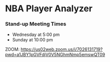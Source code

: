 # NBA Player Analyzer

### Stand-up Meeting Times

- Wednesday at 5:00 pm
- Sunday at 10:00 pm

ZOOM: https://us02web.zoom.us/j/7026131719?pwd=a1JBY1pGVFdjV0V5NGhmNmp5emswQT09
